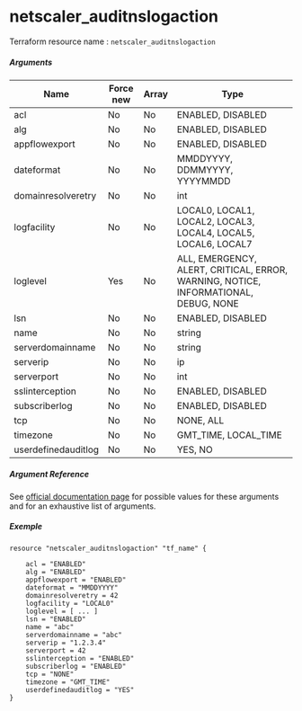 # netscaler_auditnslogaction

Terraform resource name : ```netscaler_auditnslogaction```

##### Arguments

| Name | Force new | Array | Type |
|----|----|----|----|
|acl|No|No|ENABLED, DISABLED|
|alg|No|No|ENABLED, DISABLED|
|appflowexport|No|No|ENABLED, DISABLED|
|dateformat|No|No|MMDDYYYY, DDMMYYYY, YYYYMMDD|
|domainresolveretry|No|No|int|
|logfacility|No|No|LOCAL0, LOCAL1, LOCAL2, LOCAL3, LOCAL4, LOCAL5, LOCAL6, LOCAL7|
|loglevel|Yes|No|ALL, EMERGENCY, ALERT, CRITICAL, ERROR, WARNING, NOTICE, INFORMATIONAL, DEBUG, NONE|
|lsn|No|No|ENABLED, DISABLED|
|name|No|No|string|
|serverdomainname|No|No|string|
|serverip|No|No|ip|
|serverport|No|No|int|
|sslinterception|No|No|ENABLED, DISABLED|
|subscriberlog|No|No|ENABLED, DISABLED|
|tcp|No|No|NONE, ALL|
|timezone|No|No|GMT_TIME, LOCAL_TIME|
|userdefinedauditlog|No|No|YES, NO|

##### Argument Reference

See [official documentation page](https://developer-docs.citrix.com/projects/netscaler-nitro-api/en/11.0/configuration/audit/auditnslogaction/auditnslogaction/) for possible values for these arguments and for an exhaustive list of arguments.

##### Exemple

```
resource "netscaler_auditnslogaction" "tf_name" {

    acl = "ENABLED"
    alg = "ENABLED"
    appflowexport = "ENABLED"
    dateformat = "MMDDYYYY"
    domainresolveretry = 42
    logfacility = "LOCAL0"
    loglevel = [ ... ]
    lsn = "ENABLED"
    name = "abc"
    serverdomainname = "abc"
    serverip = "1.2.3.4"
    serverport = 42
    sslinterception = "ENABLED"
    subscriberlog = "ENABLED"
    tcp = "NONE"
    timezone = "GMT_TIME"
    userdefinedauditlog = "YES"
}
```

